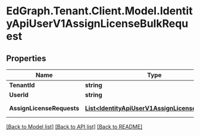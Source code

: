 # EdGraph.Tenant.Client.Model.IdentityApiUserV1AssignLicenseBulkRequest

## Properties

Name | Type | Description | Notes
------------ | ------------- | ------------- | -------------
**TenantId** | **string** |  | [optional] 
**UserId** | **string** |  | [optional] 
**AssignLicenseRequests** | [**List&lt;IdentityApiUserV1AssignLicenseRequest&gt;**](IdentityApiUserV1AssignLicenseRequest.md) |  | [optional] [readonly] 

[[Back to Model list]](../README.md#documentation-for-models) [[Back to API list]](../README.md#documentation-for-api-endpoints) [[Back to README]](../README.md)

